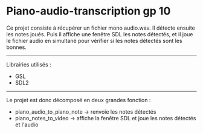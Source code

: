 # Piano-audio-transcription gp 10

Ce projet consiste à récupérer un fichier mono audio.wav.
Il détecte ensuite les notes joués.
Puis il affiche une fenêtre SDL les notes détectés, et il joue le fichier audio en simultané pour vérifier si les notes détectés sont les bonnes.
____
Librairies utilisés : 
- GSL
- SDL2

____
Le projet est donc décomposé en deux grandes fonction : 

- piano_audio_to_piano_note -> renvoie les notes détectés
- piano_notes_to_video -> affiche la fenêtre SDL et joue les notes détectés et l'audio



